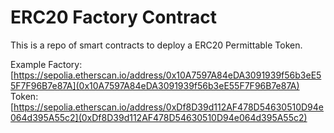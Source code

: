 # ERC20 Factory Contract

This is a repo of smart contracts to deploy a ERC20 Permittable Token. 

Example 
Factory: [https://sepolia.etherscan.io/address/0x10A7597A84eDA3091939f56b3eE55F7F96B7e87A](0x10A7597A84eDA3091939f56b3eE55F7F96B7e87A)
Token: [https://sepolia.etherscan.io/address/0xDf8D39d112AF478D54630510D94e064d395A55c2](0xDf8D39d112AF478D54630510D94e064d395A55c2)
